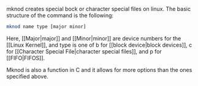 mknod creates special bock or character special files on linux. The basic structure of the command is the following:

```sh
mknod name type [major minor] 
```

Here, [[Major|major]] and [[Minor|minor]] are device numbers for the [[Linux Kernel]], and type is one of b for  [[block device|block devices]], c for [[Character Special File|character special files]], and p for [[FIFO|FIFOS]].

Mknod is also a function in C and it allows for more options than the ones specified above.